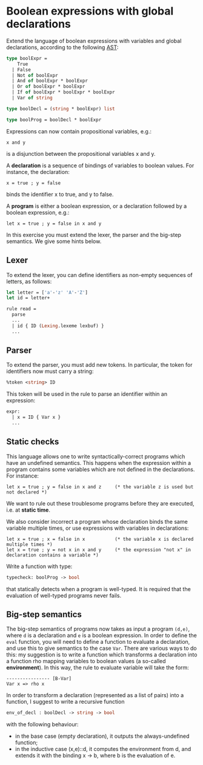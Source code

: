 # Boolean expressions with global declarations

Extend the language of boolean expressions with variables and global declarations, according to the following [AST](src/ast.ml):
```ocaml
type boolExpr =
    True
  | False
  | Not of boolExpr
  | And of boolExpr * boolExpr
  | Or of boolExpr * boolExpr
  | If of boolExpr * boolExpr * boolExpr
  | Var of string

type boolDecl = (string * boolExpr) list

type boolProg = boolDecl * boolExpr
```

Expressions can now contain propositional variables, e.g.:
```
x and y
```
is a disjunction between the propositional variables x and y.

A **declaration** is a sequence of bindings of variables to boolean values. 
For instance, the declaration:
```
x = true ; y = false
```
binds the identifier x to true, and y to false.

A **program** is either a boolean expression, or a declaration followed by a boolean expression, e.g.:
```
let x = true ; y = false in x and y
```

In this exercise you must extend the lexer, the parser and the big-step semantics.
We give some hints below.

## Lexer

To extend the lexer, you can define identifiers as non-empty sequences of letters, as follows:
```ocaml
let letter = ['a'-'z' 'A'-'Z']
let id = letter+

rule read =
  parse
  ...
  | id { ID (Lexing.lexeme lexbuf) }
  ...
```

## Parser

To extend the parser, you must add new tokens. In particular, the token for identifiers now must carry a string:
```ocaml
%token <string> ID
```
This token will be used in the rule to parse an identifier within an expression:
```ocaml
expr:
  | x = ID { Var x }
  ...
```


## Static checks

This language allows one to write syntactically-correct programs which have an undefined semantics.
This happens when the expression within a program contains some variables which are not defined in the declarations.
For instance:
```
let x = true ; y = false in x and z     (* the variable z is used but not declared *)
```
We want to rule out these troublesome programs before they are executed, i.e. at **static time**.

We also consider incorrect a program whose declaration binds the same variable multiple times, or use expressions with variables in declarations:
```
let x = true ; x = false in x           (* the variable x is declared multiple times *)
let x = true ; y = not x in x and y     (* the expression "not x" in declaration contains a variable *)
```

Write a function with type:
```ocaml
typecheck: boolProg -> bool
```
that statically detects when a program is well-typed.
It is required that the evaluation of well-typed programs never fails.


## Big-step semantics

The big-step semantics of programs now takes as input a program `(d,e)`, where `d` is a declaration and `e` is a boolean expression.
In order to define the `eval` function, you will need to define a function to evaluate a declaration, and use this 
to give semantics to the case `Var`. There are various ways to do this: my suggestion is to write a function which transforms a declaration into a function rho mapping variables to boolean values (a so-called **environment**).
In this way, the rule to evaluate variable will take the form:
```
---------------- [B-Var]
Var x => rho x
```

In order to transform a declaration (represented as a list of pairs) into a function, I suggest to write a recursive function 
```ocaml
env_of_decl : boolDecl -> string -> bool
```
with the following behaviour:
- in the base case (empty declaration), it outputs the always-undefined function;
- in the inductive case (x,e)::d, it computes the environment from d, and extends it with the binding x -> b, where b is the evaluation of e.
